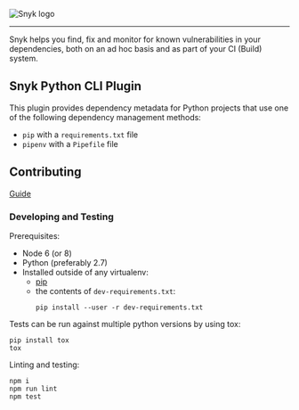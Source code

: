 ![Snyk logo](https://snyk.io/style/asset/logo/snyk-print.svg)

***

Snyk helps you find, fix and monitor for known vulnerabilities in your dependencies, both on an ad hoc basis and as part of your CI (Build) system.

## Snyk Python CLI Plugin

This plugin provides dependency metadata for Python projects that use one of the following dependency management methods:

* `pip` with a `requirements.txt` file
* `pipenv` with a `Pipefile` file

## Contributing

[Guide](https://github.com/snyk/snyk-python-plugin/blob/master/.github/CONTRIBUTING.md)

### Developing and Testing

Prerequisites:
- Node 6 (or 8)
- Python (preferably 2.7)
- Installed outside of any virtualenv:
    - [pip](https://pip.pypa.io/en/stable/installing/)
    - the contents of `dev-requirements.txt`:
      ```
      pip install --user -r dev-requirements.txt
      ``` 

Tests can be run against multiple python versions by using tox:

```
pip install tox
tox
```

Linting and testing:
```
npm i
npm run lint
npm test
```
